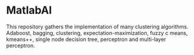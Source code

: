 # MatlabAI
This repository gathers the implementation of many clustering algorithms. Adaboost, bagging, clustering, expectation-maximization, fuzzy c means, kmeans++, single node decision tree, perceptron and multi-layer perceptron.
